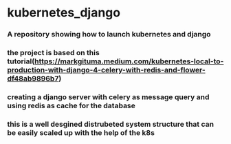 # kubernetes_django
### A repository showing how to launch kubernetes and django
### the project is based on this tutorial(https://markgituma.medium.com/kubernetes-local-to-production-with-django-4-celery-with-redis-and-flower-df48ab9896b7)
### creating a django server with celery as message query and using redis as cache for the database
### this is a well desgined distrubeted system structure that can be easily scaled up with the help of the k8s
